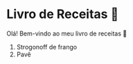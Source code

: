 # Livro de Receitas :cake:

Olá! Bem-vindo ao meu livro de receitas :wave:

1. Strogonoff de frango
2. Pavê

